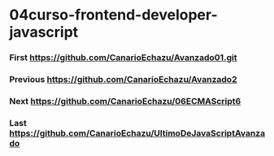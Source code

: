 # 04curso-frontend-developer-javascript
### First https://github.com/CanarioEchazu/Avanzado01.git
### Previous https://github.com/CanarioEchazu/Avanzado2
### Next https://github.com/CanarioEchazu/06ECMAScript6
### Last https://github.com/CanarioEchazu/UltimoDeJavaScriptAvanzado
